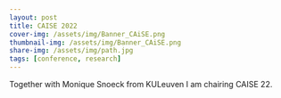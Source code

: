 ```yaml
---
layout: post
title: CAISE 2022
cover-img: /assets/img/Banner_CAiSE.png
thumbnail-img: /assets/img/Banner_CAiSE.png
share-img: /assets/img/path.jpg
tags: [conference, research]
---
```


Together with Monique Snoeck from KULeuven I am chairing CAISE 22.
